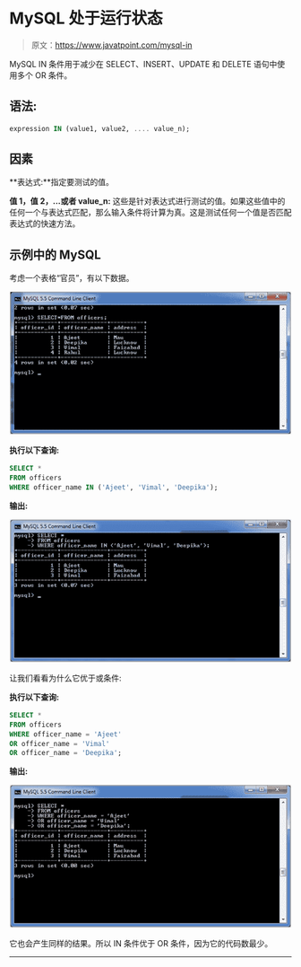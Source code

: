 # MySQL 处于运行状态

> 原文：<https://www.javatpoint.com/mysql-in>

MySQL IN 条件用于减少在 SELECT、INSERT、UPDATE 和 DELETE 语句中使用多个 OR 条件。

## 语法:

```sql
expression IN (value1, value2, .... value_n);

```

## 因素

**表达式:**指定要测试的值。

**值 1，值 2，...或者 value_n:** 这些是针对表达式进行测试的值。如果这些值中的任何一个与表达式匹配，那么输入条件将计算为真。这是测试任何一个值是否匹配表达式的快速方法。

## 示例中的 MySQL

考虑一个表格“官员”，有以下数据。

![MySQL IN Condition](img/fc0a8f85a9112053aa2687a1d41dd9cc.png)

**执行以下查询:**

```sql
SELECT *
FROM officers
WHERE officer_name IN ('Ajeet', 'Vimal', 'Deepika');

```

**输出:**

![MySQL IN Condition](img/0c8775fe3fa4540016f5ee9b4d8f6d48.png)

让我们看看为什么它优于或条件:

**执行以下查询:**

```sql
SELECT *
FROM officers
WHERE officer_name = 'Ajeet'
OR officer_name = 'Vimal'
OR officer_name = 'Deepika';

```

**输出:**

![MySQL IN Condition](img/849f7f065724ca9c099213bcfcca3413.png)

它也会产生同样的结果。所以 IN 条件优于 OR 条件，因为它的代码数最少。

* * *